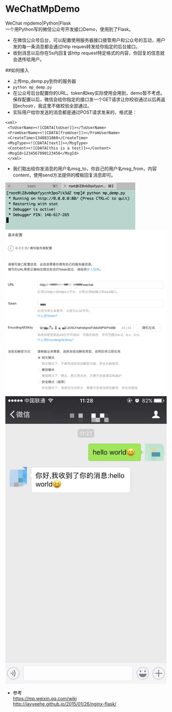 # WeChatMpDemo
WeChat mpdemo|Python|Flask   
一个用Python写的微信公众号开发接口Demo，使用到了Flask。

- 在微信公众号后台，可以配置使用服务器接口接管用户和公众号的互动，用户发的每一条消息都会通过http reques转发给你指定的后台接口。  
- 收到消息以后你在5s内回复该http request特定格式的内容，你回复的信息就会透传给用户。


##如何接入
- 上传mp_demp.py到你的服务器
- ```python mp_demp.py```
- 在公众号后台配置你的URL。token和key实际使用会用到，demo暂不考虑。保存配置以后，微信会给你指定的接口发一个GET请求让你校验通过以后再返回echostr，我这里不做校验全部通过。
- 实际用户给你发送的消息都是通过POST请求发来的，格式是：
```
<xml>
 <ToUserName><![CDATA[toUser]]></ToUserName>
 <FromUserName><![CDATA[fromUser]]></FromUserName>
 <CreateTime>1348831860</CreateTime>
 <MsgType><![CDATA[text]]></MsgType>
 <Content><![CDATA[this is a test]]></Content>
 <MsgId>1234567890123456</MsgId>
 </xml>
```
- 我们取出给你发消息的用户名msg_to，你自己的用户名msg_from，内容content，使用send方法提供的模板回复消息即可。

![](https://raw.githubusercontent.com/blue1244/static/master/WeChatMpDemo/1.jpeg)
![](https://raw.githubusercontent.com/blue1244/static/master/WeChatMpDemo/2.jpeg)
![](https://raw.githubusercontent.com/blue1244/static/master/WeChatMpDemo/3.jpeg)



- 参考   
https://mp.weixin.qq.com/wiki   
http://jayveehe.github.io/2015/01/26/nginx-flask/